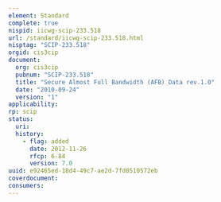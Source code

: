 ```yaml
---
element: Standard
complete: true
nispid: iicwg-scip-233.518
url: /standard/iicwg-scip-233.518.html
nisptag: "SCIP-233.518"
orgid: cis3cip
document:
  org: cis3cip
  pubnum: "SCIP-233.518"
  title: "Secure Almost Full Bandwidth (AFB) Data rev.1.0"
  date: "2010-09-24"
  version: "1"
applicability:
rp: scip
status:
  uri: 
  history: 
    - flag: added
      date: 2012-11-26
      rfcp: 6-84
      version: 7.0
uuid: e92465ed-18d4-49c7-ae2d-7fd0510572eb
coverdocument:
consumers:
---
```

